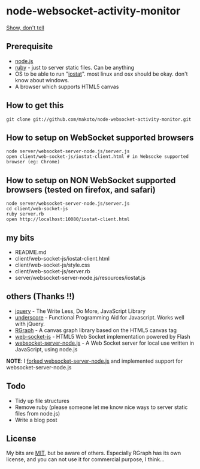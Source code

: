 # node-websocket-activity-monitor

[Show, don't tell](http://screenr.com/A1U)

## Prerequisite

* [node.js](http://nodejs.org)
* [ruby](www.ruby-lang.org) - just to server static files. Can be anything
* OS to be able to run "[iostat](http://www.linuxcommand.org/man_pages/iostat1.html)". most linux and osx should be okay. don't know about windows.
* A browser which supports HTML5 canvas

## How to get this

    git clone git://github.com/makoto/node-websocket-activity-monitor.git

## How to setup on WebSocket supported browsers

    node server/websocket-server-node.js/server.js
    open client/web-socket-js/iostat-client.html # in Websocke supported browser (eg: Chrome)

## How to setup on NON WebSocket supported browsers (tested on firefox, and safari)

    node server/websocket-server-node.js/server.js
    cd client/web-socket-js
    ruby server.rb
    open http://localhost:10080/iostat-client.html

## my bits

* README.md
* client/web-socket-js/iostat-client.html
* client/web-socket-js/style.css
* client/web-socket-js/server.rb
* server/websocket-server-node.js/resources/iostat.js

## others (Thanks !!)

* [jquery](jquery.com) - The Write Less, Do More, JavaScript Library
* [underscore](http://documentcloud.github.com/underscore/) - Functional Programming Aid for Javascript. Works well with jQuery.
* [RGraph](http://www.rgraph.net/) - A canvas graph library based on the HTML5 canvas tag
* [web-socket-js](http://github.com/gimite/web-socket-js) - HTML5 Web Socket implementation powered by Flash
* [websocket-server-node.js](http://github.com/alexanderte/websocket-server-node.js) - A Web Socket server for local use written in JavaScript, using node.js

**NOTE**: I [forked websocket-server-node.js](http://github.com/makoto/websocket-server-node.js) and implemented support for websocket-server-node.js


## Todo

  * Tidy up file structures
  * Remove ruby (please someone let me know nice ways to server static files from node.js)
  * Write a blog post

## License 

 My bits are [MIT](http://en.wikipedia.org/wiki/MIT_License), but be aware of others. Especially RGraph has its own license, and you can not use it for commercial purpose, I think...

